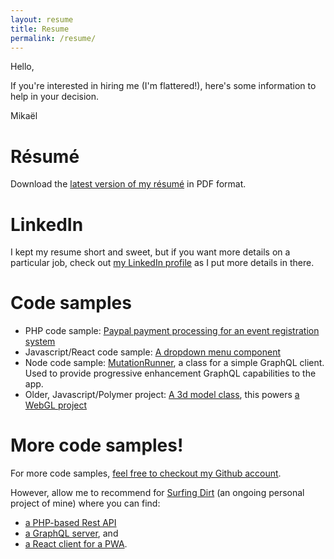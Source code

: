 ```yaml
---
layout: resume
title: Resume
permalink: /resume/
---
```


Hello,

If you're interested in hiring me (I'm flattered!), here's some information to help in your decision.

Mikaël

# Résumé

Download the [latest version of my résumé](../documents/mikaelgramont-resume.pdf) in PDF format.

# LinkedIn

I kept my resume short and sweet, but if you want more details on a particular job, check out
[my LinkedIn profile](https://www.linkedin.com/in/mikaelgramont) as I put more details in there.

# Code samples

* PHP code sample: [Paypal payment processing for an event registration system](https://github.com/mikaelgramont/IMA/blob/master/pages/wfc/paypal-transaction-complete.php)
* Javascript/React code sample: [A dropdown menu component](https://github.com/surfingdirt/web/blob/master/src/components/Widgets/Menu/Menu.jsx)
* Node code sample: [MutationRunner](https://github.com/surfingdirt/web/blob/master/server/mutationRunner.js), a class for a simple GraphQL client.<br>
Used to provide progressive enhancement GraphQL capabilities to the app.
* Older, Javascript/Polymer project: [A 3d model class](https://github.com/mikaelgramont/drawmeakicker/blob/master/public/models/parts/side.js), this powers [a WebGL project](https://drawmeakicker.com/?id=1)

# More code samples!

For more code samples, [feel free to checkout my Github account](https://github.com/mikaelgramont).

However, allow me to recommend for [Surfing Dirt](https://www.surfingdirt.com) (an ongoing personal project of mine) where you can find:
* [a PHP-based Rest API](https://github.com/surfingdirt/rest-api)
* [a GraphQL server](https://github.com/surfingdirt/graphql), and
* [a React client for a PWA](https://github.com/surfingdirt/web).